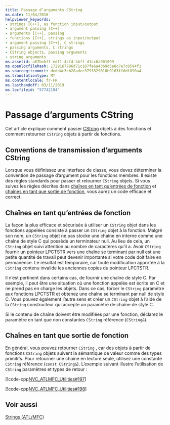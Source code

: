 ```yaml
---
title: Passage d’arguments CString
ms.date: 11/04/2016
helpviewer_keywords:
- strings [C++], as function input/output
- argument passing [C++]
- arguments [C++], passing
- functions [C++], strings as input/output
- argument passing [C++], C strings
- passing arguments, C strings
- CString objects, passing arguments
- string arguments
ms.assetid: a67bebff-edf1-4cf4-bbff-d1cc6a901099
ms.openlocfilehash: 1729167786d71c107fe6a4369d5a0c7e7c8594f1
ms.sourcegitcommit: dedd4c3cb28adec3793329018b9163ffddf890a4
ms.translationtype: MT
ms.contentlocale: fr-FR
ms.lasthandoff: 03/11/2019
ms.locfileid: "57742194"
---
```

# <a name="cstring-argument-passing"></a>Passage d’arguments CString

Cet article explique comment passer [CString](../atl-mfc-shared/reference/cstringt-class.md) objets à des fonctions et comment retourner `CString` objets à partir de fonctions.

##  <a name="_core_cstring_argument.2d.passing_conventions"></a> Conventions de transmission d’arguments CString

Lorsque vous définissez une interface de classe, vous devez déterminer la convention de passage d’argument pour les fonctions membres. Il existe des règles standards pour passer et retourner `CString` objets. Si vous suivez les règles décrites dans [chaînes en tant qu’entrées de fonction](#_core_strings_as_function_inputs) et [chaînes en tant que sortie de fonction](#_core_strings_as_function_outputs), vous aurez un code efficace et correct.

##  <a name="_core_strings_as_function_inputs"></a> Chaînes en tant qu’entrées de fonction

La façon la plus efficace et sécurisée à utiliser un `CString` objet dans les fonctions appelées consiste à passer un `CString` objet à la fonction. Malgré son nom, un `CString` objet ne pas stocke une chaîne en interne comme une chaîne de style C qui possède un terminateur null. Au lieu de cela, un `CString` objet suivi attention au nombre de caractères qu’il a. Avoir `CString` fournir un pointeur LPCTSTR vers une chaîne se terminant par null est une petite quantité de travail peut devenir importante si votre code doit faire en permanence. Le résultat est temporaire, car toute modification apportée à la `CString` contenu invalide les anciennes copies du pointeur LPCTSTR.

Il n’est pertinent dans certains cas, de fournir une chaîne de style C. Par exemple, il peut être une situation où une fonction appelée est écrite en C et ne prend pas en charge les objets. Dans ce cas, forcer le `CString` paramètre aux fonctions LPCTSTR et obtenez une chaîne se terminant par null de style C. Vous pouvez également l’autre sens et créer un `CString` objet à l’aide de la `CString` constructeur qui accepte un paramètre de chaîne de style C.

Si le contenu de chaîne doivent être modifiées par une fonction, déclarez le paramètre en tant que non constantes `CString` référence (`CString&`).

##  <a name="_core_strings_as_function_outputs"></a> Chaînes en tant que sortie de fonction

En général, vous pouvez retourner `CString` , car des objets à partir de fonctions `CString` objets suivent la sémantique de valeur comme des types primitifs. Pour retourner une chaîne en lecture seule, utilisez une constante `CString` référence (`const CString&`). L’exemple suivant illustre l’utilisation de `CString` paramètres et types de retour :

[!code-cpp[NVC_ATLMFC_Utilities#197](../atl-mfc-shared/codesnippet/cpp/cstring-argument-passing_1.cpp)]

[!code-cpp[NVC_ATLMFC_Utilities#198](../atl-mfc-shared/codesnippet/cpp/cstring-argument-passing_2.cpp)]

## <a name="see-also"></a>Voir aussi

[Strings (ATL/MFC)](../atl-mfc-shared/strings-atl-mfc.md)
